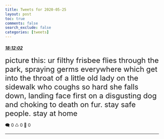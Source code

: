 ```yaml
---
title: Tweets for 2020-05-25
layout: post
toc: true
comments: false
search_exclude: false
categories: [tweets]
---
```



#### <a href = "https://twitter.com/deepfates/status/1265073170454728705">*18:12:02*</a>

<font size="5">picture this: ur filthy frisbee flies through the park, spraying germs everywhere which get into the throat of a little old lady on the sidewalk who coughs so hard she falls down, landing face first on a disgusting dog and choking to death on fur.   stay safe people. stay at home</font>



🗨️ 0 ♺ 0 🤍  0   

---
    
            
